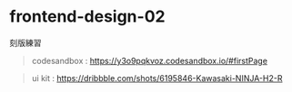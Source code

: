 # frontend-design-02
刻版練習

> codesandbox : https://y3o9pqkvoz.codesandbox.io/#firstPage

> ui kit : https://dribbble.com/shots/6195846-Kawasaki-NINJA-H2-R

